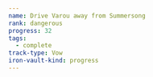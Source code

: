 ```yaml
---
name: Drive Varou away from Summersong
rank: dangerous
progress: 32
tags:
  - complete
track-type: Vow
iron-vault-kind: progress
---
```



```iron-vault-track
```

